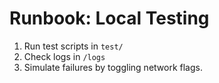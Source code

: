 # Runbook: Local Testing

1. Run test scripts in `test/`
2. Check logs in `/logs`
3. Simulate failures by toggling network flags.